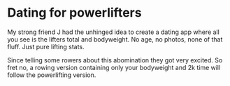 # Dating for powerlifters

My strong friend J had the unhinged idea to create a dating app where all you see is the lifters total and bodyweight. No age, no photos, none of that fluff. Just pure lifting stats. 

Since telling some rowers about this abomination they got very excited. So fret no, a rowing version containing only your bodyweight and 2k time will follow the powerlifting version. 
